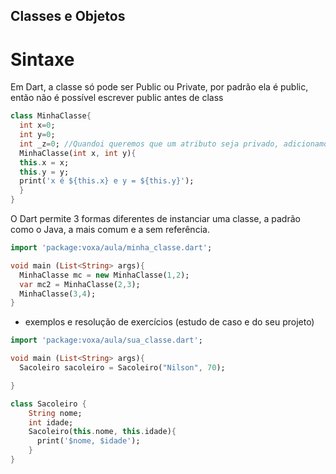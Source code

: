 ## Classes e Objetos

# Sintaxe
Em Dart, a classe só pode ser Public ou Private, por padrão ela é public, então não é possível escrever public antes de class
```dart
class MinhaClasse{
  int x=0;
  int y=0;
  int _z=0; //Quandoi queremos que um atributo seja privado, adicionamos um "_" antes do nome da variável.
  MinhaClasse(int x, int y){
  this.x = x;
  this.y = y;
  print('x é ${this.x} e y = ${this.y}');
  }
}
```
O Dart permite 3 formas diferentes  de instanciar uma classe, a padrão como o Java, a mais comum e a sem referência.

```dart
import 'package:voxa/aula/minha_classe.dart';

void main (List<String> args){
  MinhaClasse mc = new MinhaClasse(1,2);
  var mc2 = MinhaClasse(2,3);
  MinhaClasse(3,4);
}
```
- exemplos e resolução de exercícios (estudo de caso e do seu projeto)
```dart
import 'package:voxa/aula/sua_classe.dart';

void main (List<String> args){
  Sacoleiro sacoleiro = Sacoleiro("Nilson", 70);

}
```
```dart
class Sacoleiro {
    String nome;
    int idade;
    Sacoleiro(this.nome, this.idade){
      print('$nome, $idade');
    }
}
```




